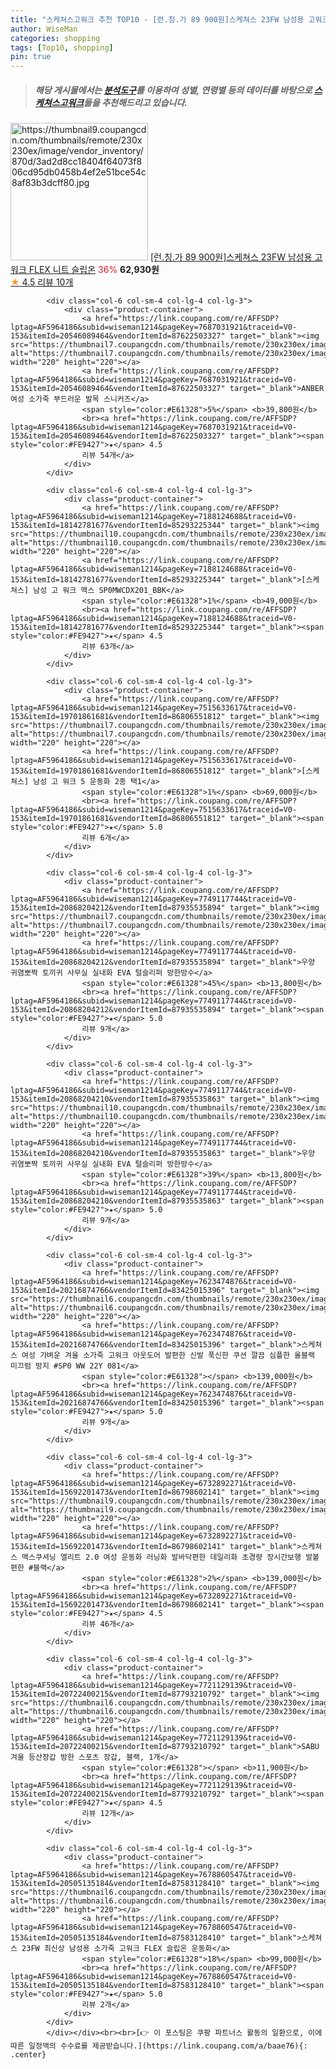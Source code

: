 ```yaml
---
title: "스케쳐스고워크 추천 TOP10 - [런.칭.가 89 900원]스케쳐스 23FW 남성용 고워크 FLEX 니트 슬립온"
author: WiseMan
categories: shopping
tags: [Top10, shopping]
pin: true
---
```


> ##### 해당 게시물에서는 [**분석도구**](https://itemscout.io/)를 이용하여 **성별**, **연령별** 등의 데이터를 바탕으로 [**스케쳐스고워크**](https://link.coupang.com/a/baae76)들을 추천해드리고 있습니다.
<div class="container"><div class="row">
            <div class="col-6 col-sm-4 col-lg-4 col-lg-3">
                <div class="product-container">
                    <a href="https://link.coupang.com/re/AFFSDP?lptag=AF5964186&subid=wiseman1214&pageKey=7709664825&traceid=V0-153&itemId=20663258387&vendorItemId=86897697555" target="_blank"><img src="https://thumbnail9.coupangcdn.com/thumbnails/remote/230x230ex/image/vendor_inventory/870d/3ad2d8cc18404f64073f806cd95db0458b4ef2e51bce54c8af83b3dcff80.jpg" alt="https://thumbnail9.coupangcdn.com/thumbnails/remote/230x230ex/image/vendor_inventory/870d/3ad2d8cc18404f64073f806cd95db0458b4ef2e51bce54c8af83b3dcff80.jpg" width="220" height="220"></a>
                    <a href="https://link.coupang.com/re/AFFSDP?lptag=AF5964186&subid=wiseman1214&pageKey=7709664825&traceid=V0-153&itemId=20663258387&vendorItemId=86897697555" target="_blank">[런.칭.가 89 900원]스케쳐스 23FW 남성용 고워크 FLEX 니트 슬립온</a>
                    <span style="color:#E61328">36%</span> <b>62,930원</b>
                    <br><a href="https://link.coupang.com/re/AFFSDP?lptag=AF5964186&subid=wiseman1214&pageKey=7709664825&traceid=V0-153&itemId=20663258387&vendorItemId=86897697555" target="_blank"><span style="color:#FE9427">★</span> 4.5
                    리뷰 10개</a>
                </div>
            </div>
            
            <div class="col-6 col-sm-4 col-lg-4 col-lg-3">
                <div class="product-container">
                    <a href="https://link.coupang.com/re/AFFSDP?lptag=AF5964186&subid=wiseman1214&pageKey=7687031921&traceid=V0-153&itemId=20546089464&vendorItemId=87622503327" target="_blank"><img src="https://thumbnail7.coupangcdn.com/thumbnails/remote/230x230ex/image/vendor_inventory/6eda/895cf7e10f59659f3ad5f796dd6fdc965959ac0f2d3d13b67596936b3fc6.jpg" alt="https://thumbnail7.coupangcdn.com/thumbnails/remote/230x230ex/image/vendor_inventory/6eda/895cf7e10f59659f3ad5f796dd6fdc965959ac0f2d3d13b67596936b3fc6.jpg" width="220" height="220"></a>
                    <a href="https://link.coupang.com/re/AFFSDP?lptag=AF5964186&subid=wiseman1214&pageKey=7687031921&traceid=V0-153&itemId=20546089464&vendorItemId=87622503327" target="_blank">ANBER 여성 소가죽 부드러운 발목 스니커즈</a>
                    <span style="color:#E61328">5%</span> <b>39,800원</b>
                    <br><a href="https://link.coupang.com/re/AFFSDP?lptag=AF5964186&subid=wiseman1214&pageKey=7687031921&traceid=V0-153&itemId=20546089464&vendorItemId=87622503327" target="_blank"><span style="color:#FE9427">★</span> 4.5
                    리뷰 54개</a>
                </div>
            </div>
            
            <div class="col-6 col-sm-4 col-lg-4 col-lg-3">
                <div class="product-container">
                    <a href="https://link.coupang.com/re/AFFSDP?lptag=AF5964186&subid=wiseman1214&pageKey=7188124688&traceid=V0-153&itemId=18142781677&vendorItemId=85293225344" target="_blank"><img src="https://thumbnail10.coupangcdn.com/thumbnails/remote/230x230ex/image/vendor_inventory/cf88/d9d417ad0cd43ade4b153c8abebc47c1c1ab5d85915037617618c8e825b9.jpg" alt="https://thumbnail10.coupangcdn.com/thumbnails/remote/230x230ex/image/vendor_inventory/cf88/d9d417ad0cd43ade4b153c8abebc47c1c1ab5d85915037617618c8e825b9.jpg" width="220" height="220"></a>
                    <a href="https://link.coupang.com/re/AFFSDP?lptag=AF5964186&subid=wiseman1214&pageKey=7188124688&traceid=V0-153&itemId=18142781677&vendorItemId=85293225344" target="_blank">[스케쳐스] 남성 고 워크 맥스 SP0MWCDX201_BBK</a>
                    <span style="color:#E61328">1%</span> <b>49,000원</b>
                    <br><a href="https://link.coupang.com/re/AFFSDP?lptag=AF5964186&subid=wiseman1214&pageKey=7188124688&traceid=V0-153&itemId=18142781677&vendorItemId=85293225344" target="_blank"><span style="color:#FE9427">★</span> 4.5
                    리뷰 63개</a>
                </div>
            </div>
            
            <div class="col-6 col-sm-4 col-lg-4 col-lg-3">
                <div class="product-container">
                    <a href="https://link.coupang.com/re/AFFSDP?lptag=AF5964186&subid=wiseman1214&pageKey=7515633617&traceid=V0-153&itemId=19701861681&vendorItemId=86806551812" target="_blank"><img src="https://thumbnail7.coupangcdn.com/thumbnails/remote/230x230ex/image/vendor_inventory/aa88/d25c648303fc4e7f4781904ada78a38bbac5295ae9f870f5beeec0dcf774.jpg" alt="https://thumbnail7.coupangcdn.com/thumbnails/remote/230x230ex/image/vendor_inventory/aa88/d25c648303fc4e7f4781904ada78a38bbac5295ae9f870f5beeec0dcf774.jpg" width="220" height="220"></a>
                    <a href="https://link.coupang.com/re/AFFSDP?lptag=AF5964186&subid=wiseman1214&pageKey=7515633617&traceid=V0-153&itemId=19701861681&vendorItemId=86806551812" target="_blank">[스케쳐스] 남성 고 워크 5 운동화 2종 택1</a>
                    <span style="color:#E61328">1%</span> <b>69,000원</b>
                    <br><a href="https://link.coupang.com/re/AFFSDP?lptag=AF5964186&subid=wiseman1214&pageKey=7515633617&traceid=V0-153&itemId=19701861681&vendorItemId=86806551812" target="_blank"><span style="color:#FE9427">★</span> 5.0
                    리뷰 6개</a>
                </div>
            </div>
            
            <div class="col-6 col-sm-4 col-lg-4 col-lg-3">
                <div class="product-container">
                    <a href="https://link.coupang.com/re/AFFSDP?lptag=AF5964186&subid=wiseman1214&pageKey=7749117744&traceid=V0-153&itemId=20868204212&vendorItemId=87935535894" target="_blank"><img src="https://thumbnail7.coupangcdn.com/thumbnails/remote/230x230ex/image/vendor_inventory/2243/46c5a66447075d6de72cf8b00d9be6eed2986fd44d4893a36c9b4503725c.jpg" alt="https://thumbnail7.coupangcdn.com/thumbnails/remote/230x230ex/image/vendor_inventory/2243/46c5a66447075d6de72cf8b00d9be6eed2986fd44d4893a36c9b4503725c.jpg" width="220" height="220"></a>
                    <a href="https://link.coupang.com/re/AFFSDP?lptag=AF5964186&subid=wiseman1214&pageKey=7749117744&traceid=V0-153&itemId=20868204212&vendorItemId=87935535894" target="_blank">우양 귀염뽀짝 토끼귀 사무실 실내화 EVA 털슬리퍼 방한방수</a>
                    <span style="color:#E61328">45%</span> <b>13,800원</b>
                    <br><a href="https://link.coupang.com/re/AFFSDP?lptag=AF5964186&subid=wiseman1214&pageKey=7749117744&traceid=V0-153&itemId=20868204212&vendorItemId=87935535894" target="_blank"><span style="color:#FE9427">★</span> 5.0
                    리뷰 9개</a>
                </div>
            </div>
            
            <div class="col-6 col-sm-4 col-lg-4 col-lg-3">
                <div class="product-container">
                    <a href="https://link.coupang.com/re/AFFSDP?lptag=AF5964186&subid=wiseman1214&pageKey=7749117744&traceid=V0-153&itemId=20868204210&vendorItemId=87935535863" target="_blank"><img src="https://thumbnail10.coupangcdn.com/thumbnails/remote/230x230ex/image/vendor_inventory/c9c8/21ac3c4aa3f2eff8b6c4e1929156911b80fe0fd1fef70de248bde88fc31c.jpg" alt="https://thumbnail10.coupangcdn.com/thumbnails/remote/230x230ex/image/vendor_inventory/c9c8/21ac3c4aa3f2eff8b6c4e1929156911b80fe0fd1fef70de248bde88fc31c.jpg" width="220" height="220"></a>
                    <a href="https://link.coupang.com/re/AFFSDP?lptag=AF5964186&subid=wiseman1214&pageKey=7749117744&traceid=V0-153&itemId=20868204210&vendorItemId=87935535863" target="_blank">우양 귀염뽀짝 토끼귀 사무실 실내화 EVA 털슬리퍼 방한방수</a>
                    <span style="color:#E61328">39%</span> <b>13,800원</b>
                    <br><a href="https://link.coupang.com/re/AFFSDP?lptag=AF5964186&subid=wiseman1214&pageKey=7749117744&traceid=V0-153&itemId=20868204210&vendorItemId=87935535863" target="_blank"><span style="color:#FE9427">★</span> 5.0
                    리뷰 9개</a>
                </div>
            </div>
            
            <div class="col-6 col-sm-4 col-lg-4 col-lg-3">
                <div class="product-container">
                    <a href="https://link.coupang.com/re/AFFSDP?lptag=AF5964186&subid=wiseman1214&pageKey=7623474876&traceid=V0-153&itemId=20216874766&vendorItemId=83425015396" target="_blank"><img src="https://thumbnail6.coupangcdn.com/thumbnails/remote/230x230ex/image/vendor_inventory/86a9/2bc66910bde43c38ed23c735f7c3f8722f6410a78e8c7a2031b5ff5bf2ed.png" alt="https://thumbnail6.coupangcdn.com/thumbnails/remote/230x230ex/image/vendor_inventory/86a9/2bc66910bde43c38ed23c735f7c3f8722f6410a78e8c7a2031b5ff5bf2ed.png" width="220" height="220"></a>
                    <a href="https://link.coupang.com/re/AFFSDP?lptag=AF5964186&subid=wiseman1214&pageKey=7623474876&traceid=V0-153&itemId=20216874766&vendorItemId=83425015396" target="_blank">스케쳐스 여성 가벼운 겨울 소가죽 고워크 아웃도어 발편한 신발 푹신한 쿠션 깔끔 심플한 올블랙 미끄럼 방지 #SP0 WW 22Y 081</a>
                    <span style="color:#E61328"></span> <b>139,000원</b>
                    <br><a href="https://link.coupang.com/re/AFFSDP?lptag=AF5964186&subid=wiseman1214&pageKey=7623474876&traceid=V0-153&itemId=20216874766&vendorItemId=83425015396" target="_blank"><span style="color:#FE9427">★</span> 5.0
                    리뷰 9개</a>
                </div>
            </div>
            
            <div class="col-6 col-sm-4 col-lg-4 col-lg-3">
                <div class="product-container">
                    <a href="https://link.coupang.com/re/AFFSDP?lptag=AF5964186&subid=wiseman1214&pageKey=6732892271&traceid=V0-153&itemId=15692201473&vendorItemId=86798602141" target="_blank"><img src="https://thumbnail9.coupangcdn.com/thumbnails/remote/230x230ex/image/vendor_inventory/415b/8c2e615390bb6cd472370b1a4d6d38de8fa331d1531be7baeaeaad945e23.jpg" alt="https://thumbnail9.coupangcdn.com/thumbnails/remote/230x230ex/image/vendor_inventory/415b/8c2e615390bb6cd472370b1a4d6d38de8fa331d1531be7baeaeaad945e23.jpg" width="220" height="220"></a>
                    <a href="https://link.coupang.com/re/AFFSDP?lptag=AF5964186&subid=wiseman1214&pageKey=6732892271&traceid=V0-153&itemId=15692201473&vendorItemId=86798602141" target="_blank">스케쳐스 맥스쿠셔닝 엘리트 2.0 여성 운동화 러닝화 발바닥편한 데일리화 초경량 장시간보행 발볼편한 #블랙</a>
                    <span style="color:#E61328">2%</span> <b>139,000원</b>
                    <br><a href="https://link.coupang.com/re/AFFSDP?lptag=AF5964186&subid=wiseman1214&pageKey=6732892271&traceid=V0-153&itemId=15692201473&vendorItemId=86798602141" target="_blank"><span style="color:#FE9427">★</span> 4.5
                    리뷰 46개</a>
                </div>
            </div>
            
            <div class="col-6 col-sm-4 col-lg-4 col-lg-3">
                <div class="product-container">
                    <a href="https://link.coupang.com/re/AFFSDP?lptag=AF5964186&subid=wiseman1214&pageKey=7721129139&traceid=V0-153&itemId=20722400215&vendorItemId=87793210792" target="_blank"><img src="https://thumbnail6.coupangcdn.com/thumbnails/remote/230x230ex/image/vendor_inventory/87ef/da4354e7ff1ec5b1550fd8e4f4c60e5dd09c30626ad035a27f6e4e6eac27.jpg" alt="https://thumbnail6.coupangcdn.com/thumbnails/remote/230x230ex/image/vendor_inventory/87ef/da4354e7ff1ec5b1550fd8e4f4c60e5dd09c30626ad035a27f6e4e6eac27.jpg" width="220" height="220"></a>
                    <a href="https://link.coupang.com/re/AFFSDP?lptag=AF5964186&subid=wiseman1214&pageKey=7721129139&traceid=V0-153&itemId=20722400215&vendorItemId=87793210792" target="_blank">SABU 겨울 등산장갑 방한 스포츠 장갑, 블랙, 1개</a>
                    <span style="color:#E61328"></span> <b>11,900원</b>
                    <br><a href="https://link.coupang.com/re/AFFSDP?lptag=AF5964186&subid=wiseman1214&pageKey=7721129139&traceid=V0-153&itemId=20722400215&vendorItemId=87793210792" target="_blank"><span style="color:#FE9427">★</span> 4.5
                    리뷰 12개</a>
                </div>
            </div>
            
            <div class="col-6 col-sm-4 col-lg-4 col-lg-3">
                <div class="product-container">
                    <a href="https://link.coupang.com/re/AFFSDP?lptag=AF5964186&subid=wiseman1214&pageKey=7678860547&traceid=V0-153&itemId=20505135184&vendorItemId=87583128410" target="_blank"><img src="https://thumbnail6.coupangcdn.com/thumbnails/remote/230x230ex/image/vendor_inventory/e552/8900dd4022d652f04c89d349197c6d594e3587ed34271fd73aa822e4dd2a.jpg" alt="https://thumbnail6.coupangcdn.com/thumbnails/remote/230x230ex/image/vendor_inventory/e552/8900dd4022d652f04c89d349197c6d594e3587ed34271fd73aa822e4dd2a.jpg" width="220" height="220"></a>
                    <a href="https://link.coupang.com/re/AFFSDP?lptag=AF5964186&subid=wiseman1214&pageKey=7678860547&traceid=V0-153&itemId=20505135184&vendorItemId=87583128410" target="_blank">스케쳐스 23FW 최신상 남성용 소가죽 고워크 FLEX 슬립온 운동화</a>
                    <span style="color:#E61328">18%</span> <b>99,000원</b>
                    <br><a href="https://link.coupang.com/re/AFFSDP?lptag=AF5964186&subid=wiseman1214&pageKey=7678860547&traceid=V0-153&itemId=20505135184&vendorItemId=87583128410" target="_blank"><span style="color:#FE9427">★</span> 5.0
                    리뷰 2개</a>
                </div>
            </div>
            </div></div><br><br>[👉 이 포스팅은 쿠팡 파트너스 활동의 일환으로, 이에 따른 일정액의 수수료를 제공받습니다.](https://link.coupang.com/a/baae76){: .center}